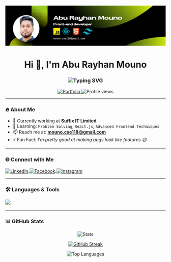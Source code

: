 ![logo](https://github.com/ArMOUNO/ArMouno/blob/main/Mnbanner.png)
<h1 align="center">Hi 👋, I'm Abu Rayhan Mouno</h1>
<h3 align="center">
  <img src="https://readme-typing-svg.demolab.com?font=Fira+Code&size=36&pause=1000&color=F70000&center=true&vCenter=true&width=435&lines=Front-End+Developer" alt="Typing SVG" />
</h3>

<p align="center">
  <a href="https://mouno.netlify.app" target="_blank">
    <img 
      src="https://img.shields.io/badge/Portfolio-Visit-blueviolet?style=for-the-badge&logo=netlify&logoColor=white" 
      alt="Portfolio" 
    />
  </a>
  <img 
    src="https://komarev.com/ghpvc/?username=armouno&label=Profile%20views&color=0e75b6&style=for-the-badge" 
    alt="Profile views" 
  />
  
</p>


  

---

### 🔥 About Me 
- 🔭 Currently working at **Suffix IT Limited**
- 🌱 Learning: `Problem Solving`, `React.js`, `Advanced Frontend Techniques`
- 📫 Reach me at: **mouno.cse118@gmail.com**
- ⚡ Fun Fact: *I’m pretty good at making bugs look like features 😄*

---

### 🌐 Connect with Me
<p align="left">
  <a href="https://linkedin.com/in/mouno" target="blank">
    <img align="center" src="https://skillicons.dev/icons?i=linkedin" alt="LinkedIn" height="40" width="40" />
  </a>
  <a href="https://www.facebook.com/ar.mouno/" target="blank">
    <img align="center" src="https://raw.githubusercontent.com/rahuldkjain/github-profile-readme-generator/master/src/images/icons/Social/facebook.svg" alt="Facebook" height="40" width="40" />
  </a>
  <a href="https://instagram.com/ar mouno" target="blank">
    <img align="center" src="https://skillicons.dev/icons?i=instagram" alt="Instagram" height="40" width="40" />
  </a>
</p>



---

### 🛠️ Languages & Tools
<p align="left">
  <img src="https://skillicons.dev/icons?i=js,react,nodejs,mongodb,html,css,bootstrap,tailwind" />
</p>

---

### 📊 GitHub Stats
<p align="center">
  <img src="https://github-readme-stats.vercel.app/api?username=ArMOUNO&show_icons=true&theme=radical" alt="Stats" />
</p>
<p align="center">
<a href="https://git.io/streak-stats"><img src="https://github-readme-streak-stats-phi-hazel.vercel.app?user=ArMOUNO&theme=blueberry-duo" alt="GitHub Streak" /></a>
</p>


<p align="center">
  <img src="https://github-readme-stats.vercel.app/api/top-langs/?username=ArMOUNO&layout=compact&theme=radical" alt="Top Languages" />
</p>
